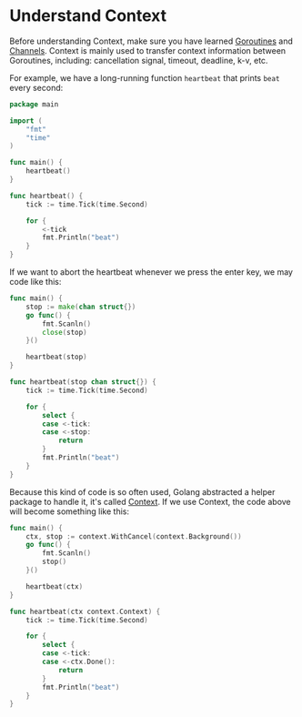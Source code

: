 # Understand Context

Before understanding Context, make sure you have learned [Goroutines](https://tour.golang.org/concurrency/1) and [Channels](https://tour.golang.org/concurrency/2).
Context is mainly used to transfer context information between Goroutines, including: cancellation signal, timeout, deadline, k-v, etc.

For example, we have a long-running function `heartbeat` that prints `beat` every second:

```go
package main

import (
	"fmt"
	"time"
)

func main() {
	heartbeat()
}

func heartbeat() {
	tick := time.Tick(time.Second)

	for {
		<-tick
		fmt.Println("beat")
	}
}
```

If we want to abort the heartbeat whenever we press the enter key, we may code like this:

```go
func main() {
	stop := make(chan struct{})
	go func() {
		fmt.Scanln()
		close(stop)
	}()

	heartbeat(stop)
}

func heartbeat(stop chan struct{}) {
	tick := time.Tick(time.Second)

	for {
		select {
		case <-tick:
		case <-stop:
			return
		}
		fmt.Println("beat")
	}
}
```

Because this kind of code is so often used, Golang abstracted a helper package to handle it,
it's called [Context](https://golang.org/pkg/context/).
If we use Context, the code above will become something like this:

```go
func main() {
	ctx, stop := context.WithCancel(context.Background())
	go func() {
		fmt.Scanln()
		stop()
	}()

	heartbeat(ctx)
}

func heartbeat(ctx context.Context) {
	tick := time.Tick(time.Second)

	for {
		select {
		case <-tick:
		case <-ctx.Done():
			return
		}
		fmt.Println("beat")
	}
}
```
